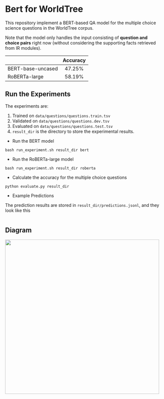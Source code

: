 # Bert for WorldTree

This repository implement a BERT-based QA model for the multiple choice science questions in the WorldTree corpus. 

Note that the model only handles the input consisting of **question and choice pairs** right now (without considering the supporting facts retrieved from IR modules). 


|                 | Accuracy      |
| -------------   |:-------------:|
|BERT-base-uncased| 47.25%        |
|  RoBERTa-large  | 58.19%        |




## Run the Experiments

The experiments are:
1. Trained on `data/questions/questions.train.tsv`
2. Validated on `data/questions/questions.dev.tsv`
3. Evaluated on `data/questions/questions.test.tsv`
4. `result_dir` is the directory to store the experimental results.


+ Run the BERT model
```
bash run_experiment.sh result_dir bert 
```

+ Run the RoBERTa-large model
```
bash run_experiment.sh result_dir roberta
```

+ Calculate the accuracy for the multiple choice questions

```
python evaluate.py result_dir
```



+ Example Predictions

The prediction results are stored in `result_dir/predictions.jsonl`, and they look like this

```

```



## Diagram
<img src="https://i.imgur.com/ebKj8MP.png" width="500">

